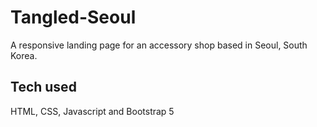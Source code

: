 # Tangled-Seoul

A responsive landing page for an accessory shop based in Seoul, South Korea.

## Tech used

HTML, CSS, Javascript and Bootstrap 5
